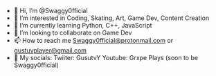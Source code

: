- 👋 Hi, I’m @Swaggy0fficial
- 👀 I’m interested in Coding, Skating, Art, Game Dev, Content Creation
- 🌱 I’m currently learning Python, C++, JavaScript
- 💞️ I’m looking to collaborate on Game Dev
- 📫 How to reach me Swaggy0fficial@protonmail.com or gustuvplayer@gmail.com
- 📱 My socials: Twiiter: GusutvY Youtube: Grxpe Plays (soon to be Swaggy0fficial)
